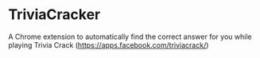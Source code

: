TriviaCracker
=============

A Chrome extension to automatically find the correct answer for you while playing Trivia Crack (https://apps.facebook.com/triviacrack/)
